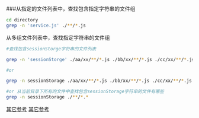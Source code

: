 ###从指定的文件列表中，查找包含指定字符串的文件组

```bash
cd directory
grep -n 'service.js' ./**/*.js
```

从多组文件列表中，查找指定字符串的文件组

```bash
#查找包含sessionStorge字符串的文件列表

grep -n 'sessionStorge' ./aa/xx/**/*.js ./bb/xx/**/*.js ./cc/xx/**/*.js

#or

grep -n sessionStorage ./aa/xx/**/*.js ./bb/xx/**/*.js ./cc/xx/**/*.js

#or 从当前目录下所有的文件中查找包含sessionStorage字符串的文件有哪些
grep -n sessionStorage ./**/*.*

```
[其它参考](http://www.itshouce.com.cn/linux/linux-grep.html)
[其它参考](http://www.cnblogs.com/end/archive/2012/02/21/2360965.html)

